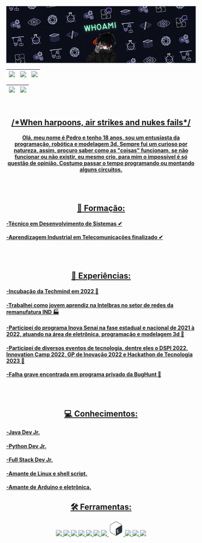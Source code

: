 <div align="center">
<img src="Imagens/final.gif"> 
</div>
            
<!-- <img align="left" src="Imagens/lolizin(4).gif" width="40%"> loli gif-->

<div align="center">
<a href="https://github.com/wh0am-i">
            
| ![](http://github-profile-summary-cards.vercel.app/api/cards/stats?username=wh0am-i&theme=tokyonight) | ![](http://github-profile-summary-cards.vercel.app/api/cards/repos-per-language?username=wh0am-i&hide=Html&theme=tokyonight) | ![](http://github-profile-summary-cards.vercel.app/api/cards/most-commit-language?username=wh0am-i&theme=tokyonight) |
| :-: | :-: | :-: |

| ![](http://github-profile-summary-cards.vercel.app/api/cards/profile-details?username=wh0am-i&theme=tokyonight) | ![](https://github-readme-streak-stats.herokuapp.com/?user=wh0am-i&hide_border=true&date_format=M%20j%5B%2C%20Y%5D&background=1A1B27&stroke=38BDAE&ring=BE90F3&fire=3786FC&currStreakNum=fff&sideNums=BE90F3&currStreakLabel=38BDAE&sideLabels=fff&dates=fff) |
| :-: | :-: |
</div>

            
<br>
<h2 align="center">/*When harpoons, air strikes and nukes fails*/</h2>
<h4 align="center"> Olá, meu nome é Pedro e tenho 18 anos, sou um entusiasta da programação, robótica e modelagem 3d. Sempre fui um curioso por natureza, assim, procuro saber como as "coisas" funcionam, se não funcionar ou não existir, eu mesmo crio, para mim o impossível é só questão de opinião. Costumo passar o tempo programando ou montando alguns circuitos. </h4> 
<br>
<br>
<!--
<div align="center">
centraliza tudo
-->

<h2 align="center" > 💼 Formação: </h2>
<h4>  -Técnico em Desenvolvimento de Sistemas ✔ </h4> 
<h4>  -Aprendizagem Industrial em Telecomunicações finalizado ✔ </h4>
<br>
<br>

<h2 align="center">  💾 Experiências: </h2>
<h4>  -Incubação da Techmind em 2022 🧠 </h4> 
<h4>  -Trabalhei como jovem aprendiz na Intelbras no setor de redes da remanufatura IND 🏭 </h4> 
<h4>  -Participei do programa Inova Senai na fase estadual e nacional de 2021 à 2022, atuando na área de eletrônica, programação e modelagem 3d 🤖 </h4> 
<h4>  -Participei de diversos eventos de tecnologia, dentre eles o DSPI 2022, Innovation Camp 2022, GP de Inovação 2022 e Hackathon de Tecnologia 2023 🥇 </h4> 
<h4>  -Falha grave encontrada em programa privado da BugHunt 👾 </h4>
<br>
<br>

<h2 align="center"> 💻 Conhecimentos: </h2>
<h4>  -Java Dev Jr.</h4>
<h4>  -Python Dev Jr.</h4>
<h4>  -Full Stack Dev Jr.</h4>
<h4>  -Amante de Linux e shell script.</h4>
<h4>  -Amante de Arduino e eletrônica.</h4>


<h2 align="center"> 🛠 Ferramentas: </h2>
<div align="center">
<a href="https://www.adobe.com/products/premiere.html" target="_blank">
            <!--<img src="https://cdn.jsdelivr.net/gh/devicons/devicon/icons/premierepro/premierepro-original.svg" style="width: 40px"/>
          </a>-->
          <a href="https://www.adobe.com/br/products/photoshop.html" target="_blank">
            <img src="https://cdn.jsdelivr.net/gh/devicons/devicon/icons/photoshop/photoshop-plain.svg" style="width: 40px"/>
          </a>
                    <a href="https://developer.mozilla.org/en-US/docs/Web/HTML" target="_blank">
            <img src="https://cdn.jsdelivr.net/gh/devicons/devicon/icons/html5/html5-plain.svg" style="width: 40px"/>
          </a>
          <a href="https://developer.mozilla.org/en-US/docs/Web/CSS" target="_blank">
            <img src="https://cdn.jsdelivr.net/gh/devicons/devicon/icons/css3/css3-plain.svg" style="width: 40px"/>
          </a>
          <a href="https://java.com/" target="_blank">
            <img src="https://cdn.jsdelivr.net/gh/devicons/devicon/icons/java/java-original.svg" style="width: 40px"/>
          </a>
                                      <!--  <a href="https://www.w3schools.com/cpp/cpp_intro.asp" target="_blank" align="center">
            <img src="https://cdn.jsdelivr.net/gh/devicons/devicon/icons/cplusplus/cplusplus-plain.svg" style="width: 40px"/>
          </a> -->
                              <a href="https://www.python.org/" target="_blank">
            <img src="https://cdn.jsdelivr.net/gh/devicons/devicon/icons/python/python-original.svg" style="width: 40px"/>
          </a>
          <a href="https://www.javascript.com/" target="_blank">
            <img src="https://cdn.jsdelivr.net/gh/devicons/devicon/icons/javascript/javascript-plain.svg" style="width: 40px"/>
          </a>
                      <a href="https://react.dev/" target="_blank">
            <img src="https://upload.wikimedia.org/wikipedia/commons/thumb/a/a7/React-icon.svg/2300px-React-icon.svg.png" style="width: 40px"/>
          </a>
                                        <a href="https://pt.wikipedia.org/wiki/Bash" target="_blank" align="center">
            <img src="https://raw.githubusercontent.com/devicons/devicon/1119b9f84c0290e0f0b38982099a2bd027a48bf1/icons/bash/bash-original.svg" style="width: 40px"/>
          </a>
          <a href="https://www.arduino.cc/" target="_blank">
            <img src="https://cdn.jsdelivr.net/gh/devicons/devicon/icons/arduino/arduino-original.svg" style="width: 40px"/>
          </a>
                 <!--   <a href="https://www.raspberrypi.org/" target="_blank">
            <img src="https://cdn.jsdelivr.net/gh/devicons/devicon/icons/raspberrypi/raspberrypi-original.svg" style="width: 40px"/>
          </a>-->
                                   <!--               <a href="https://twotrees3d.com/" target="_blank" align="center">
            <img src="https://twotrees3d.com/wp-content/uploads/2021/05/two-trees-white-300x165.png" style="width: 40px"/>
          </a>-->
                                       <!--   <a href="https://www.linux.org/" target="_blank">
            <img src="https://cdn.jsdelivr.net/gh/devicons/devicon/icons/linux/linux-original.svg" style="width: 40px"/>
          </a>-->
           <a href="https://git-scm.com/" target="_blank">
            <img src="https://git-scm.com/images/logos/downloads/Git-Icon-1788C.png" style="width: 40px"/>
          </a>
           <a href="https://www.postgresql.org/" target="_blank">
            <img src="https://cdn.jsdelivr.net/gh/devicons/devicon/icons/postgresql/postgresql-original-wordmark.svg" style="width: 40px"/>
          </a>
          </div> 
<br>
<br>          
